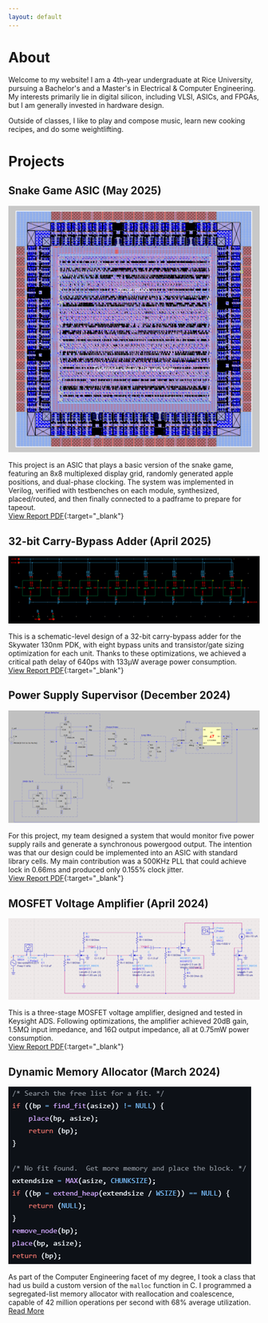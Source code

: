 ```yaml
---
layout: default
---
```


# About

Welcome to my website! I am a 4th-year undergraduate at Rice University, pursuing a Bachelor's and a Master's in Electrical & Computer Engineering. My interests primarily lie in digital silicon, including VLSI, ASICs, and FPGAs, but I am generally invested in hardware design.

Outside of classes, I like to play and compose music, learn new cooking recipes, and do some weightlifting.

# Projects

## Snake Game ASIC (May 2025)

![VLSI Core](./assets/img/integrated_core.png)

This project is an ASIC that plays a basic version of the snake game, featuring an 8x8 multiplexed display grid, randomly generated apple positions, and dual-phase clocking. The system was implemented in Verilog, verified with testbenches on each module, synthesized, placed/routed, and then finally connected to a padframe to prepare for tapeout.<br>[View Report PDF](./assets/pdf/snake_asic_report.pdf){:target="_blank"}

## 32-bit Carry-Bypass Adder (April 2025)

![4-bit Adder Stage](./assets/img/schematic.png)

This is a schematic-level design of a 32-bit carry-bypass adder for the Skywater 130nm PDK, with eight bypass units and transistor/gate sizing optimization for each unit. Thanks to these optimizations, we achieved a critical path delay of 640ps with 133μW average power consumption.<br>[View Report PDF](./assets/pdf/32-bit_adder_report.pdf){:target="_blank"}

## Power Supply Supervisor (December 2024)

![PLL Schematic](./assets/img/pll.png)

For this project, my team designed a system that would monitor five power supply rails and generate a synchronous powergood output. The intention was that our design could be implemented into an ASIC with standard library cells. My main contribution was a 500KHz PLL that could achieve lock in 0.66ms and produced only 0.155% clock jitter.<br>[View Report PDF](./assets/pdf/powersupply_supervisor_report.pdf){:target="_blank"}

## MOSFET Voltage Amplifier (April 2024)

![PLL Schematic](./assets/img/overall.png)

This is a three-stage MOSFET voltage amplifier, designed and tested in Keysight ADS. Following optimizations, the amplifier achieved 20dB gain, 1.5MΩ input impedance, and 16Ω output impedance, all at 0.75mW power consumption.<br>[View Report PDF](./assets/pdf/amplifier_report.pdf){:target="_blank"}

## Dynamic Memory Allocator (March 2024)

![Malloc Function](./assets/img/malloc.png)

As part of the Computer Engineering facet of my degree, I took a class that had us build a custom version of the `malloc` function in C. I programmed a segregated-list memory allocator with reallocation and coalescence, capable of 42 million operations per second with 68% average utilization.<br>[Read More](./malloc.html)
